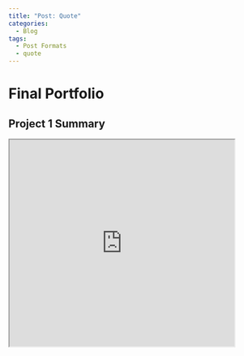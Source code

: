 ```yaml
---
title: "Post: Quote"
categories:
  - Blog
tags:
  - Post Formats
  - quote
---
```


# Final Portfolio
## **Project 1 Summary**

<iframe style='width: 444px; height: 408px;' src='https://docs.google.com/presentation/d/1yDPNW11N6BpUCXVfqtVh2T981A9TYaXTO3LNWLZSA-c/edit?usp=sharing'></iframe>